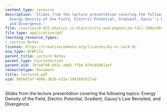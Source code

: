```yaml
---
content_type: resource
description: 'Slides from the lecture presentation covering the following topics:
  Energy Density of the Field, Electric Potential, Gradient, Gauss''s Law Revisited,
  and Divergence.'
file: /courses/8-022-physics-ii-electricity-and-magnetism-fall-2004/9b5b6faf40963626e33a59428df627ad_lecture3.pdf
file_type: application/pdf
learning_resource_types:
- Lecture Notes
license: https://creativecommons.org/licenses/by-nc-sa/4.0/
ocw_type: OCWFile
parent_title: Lecture Notes
parent_type: CourseSection
parent_uid: 7bfe8f48-8d1c-a982-f7bb-879c850613ef
resourcetype: Document
title: lecture3.pdf
uid: 9b5b6faf-4096-3626-e33a-59428df627ad
---
```

Slides from the lecture presentation covering the following topics: Energy Density of the Field, Electric Potential, Gradient, Gauss's Law Revisited, and Divergence.